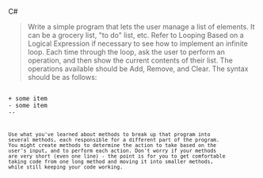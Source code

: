 C#

>Write a simple program that lets the user manage a list of elements. It can be a grocery list, "to do" list, etc. Refer to Looping Based on a Logical Expression if necessary to see how to implement an infinite loop. Each time through the loop, ask the user to perform an operation, and then show the current contents of their list. The operations available should be Add, Remove, and Clear. The syntax should be as follows:

<code>
+ some item
- some item
--
<code>

 Use what you've learned about methods to break up that program into several methods, each responsible for a different part of the program. You might create methods to determine the action to take based on the user's input, and to perform each action. Don't worry if your methods are very short (even one line) - the point is for you to get comfortable taking code from one long method and moving it into smaller methods, while still keeping your code working.


